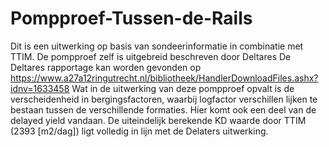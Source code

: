 # Pompproef-Tussen-de-Rails
Dit is een uitwerking op basis van sondeerinformatie in combinatie met TTIM. De pompproef zelf is uitgebreid beschreven door Deltares
De Deltares rapportage kan worden gevonden op https://www.a27a12ringutrecht.nl/bibliotheek/HandlerDownloadFiles.ashx?idnv=1633458
Wat in de uitwerking van deze pompproef opvalt is de verscheidenheid in bergingsfactoren, waarbij logfactor verschillen lijken te bestaan tussen de verschillende formaties. Hier komt ook een deel van de delayed yield vandaan.
De uiteindelijk berekende KD waarde door TTIM (2393 [m2/dag]) ligt volledig in lijn met de Delaters uitwerking.
